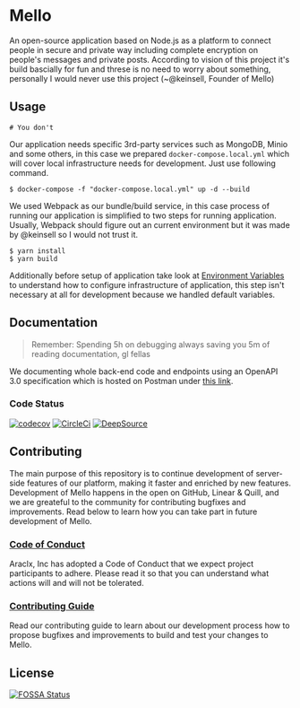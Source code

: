 # Mello

An open-source application based on Node.js as a platform to connect people in secure and private way including complete encryption on people's messages and
private posts. According to vision of this project it's build bascially for fun and threse is no need to worry about something, personally I would never use
this project (~@keinsell, Founder of Mello)

## Usage

```
# You don't
```

Our application needs specific 3rd-party services such as MongoDB, Minio and some others, in this case we prepared `docker-compose.local.yml` which will cover
local infrastructure needs for development. Just use following command.

```
$ docker-compose -f "docker-compose.local.yml" up -d --build
```

We used Webpack as our bundle/build service, in this case process of running our application is simplified to two steps for running application. Usually,
Webpack should figure out an current environment but it was made by @keinsell so I would not trust it.

```
$ yarn install
$ yarn build
```

Additionally before setup of application take look at [Environment Variables](./ENV.md) to understand how to configure infrastructure of application, this step
isn't necessary at all for development because we handled default variables.

## Documentation

> Remember: Spending 5h on debugging always saving you 5m of reading documentation, gl fellas

We documenting whole back-end code and endpoints using an OpenAPI 3.0 specification which is hosted on Postman under
[this link](https://documenter.getpostman.com/view/12555920/UVC5EnYw).

### Code Status

[![codecov](https://codecov.io/gh/araclx/mello/branch/main/graph/badge.svg?token=6zaNoyjwtA)](https://codecov.io/gh/araclx/mello)
[![CircleCi](https://circleci.com/gh/araclx/mello.svg?style=svg)](https://circleci.com/gh/araclx/mello)
[![DeepSource](https://deepsource.io/gh/araclx/mello.svg/?label=active+issues&token=8Zb4YRZ3t3SqGvoMS2y4jn0g)](https://deepsource.io/gh/araclx/mello/?ref=repository-badge)

## Contributing

The main purpose of this repository is to continue development of server-side features of our platform, making it faster and enriched by new features.
Development of Mello happens in the open on GitHub, Linear & Quill, and we are greateful to the community for contributing bugfixes and improvements. Read below
to learn how you can take part in future development of Mello.

### [Code of Conduct](./CODE_OF_CONDUCT.md)

Araclx, Inc has adopted a Code of Conduct that we expect project participants to adhere. Please read it so that you can understand what actions will and will
not be tolerated.

### [Contributing Guide]()

Read our contributing guide to learn about our development process how to propose bugfixes and improvements to build and test your changes to Mello.

## License

[![FOSSA Status](https://app.fossa.com/api/projects/git%2Bgithub.com%2Faraclx%2Fmello.svg?type=large)](https://app.fossa.com/projects/git%2Bgithub.com%2Faraclx%2Fmello?ref=badge_large)
